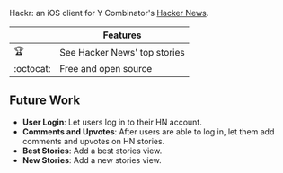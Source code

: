 Hackr: an iOS client for Y Combinator's [Hacker News](https://news.ycombinator.com/).

|         | Features  |
----------|-----------------
:trophy: | See Hacker News' top stories
:octocat: | Free and open source

## Future Work

- **User Login**: Let users log in to their HN account.
- **Comments and Upvotes**: After users are able to log in, let them add comments and upvotes on HN stories.
-  **Best Stories**: Add a best stories view.
- **New Stories**: Add a new stories view.
